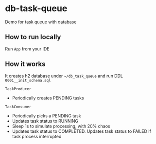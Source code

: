 # db-task-queue
Demo for task queue with database

## How to run locally
Run `App` from your IDE

## How it works
It creates h2 database under `~/db_task_queue` and run DDL `0001__init_schema.sql`


`TaskProducer`
* Periodically creates PENDING tasks

`TaskConsumer`
* Periodically picks a PENDING task
* Updates task status to RUNNING
* Sleep 1s to simulate processing, with 20% chaos
* Updates task status to COMPLETED. Updates task status to FAILED if task process interrupted
